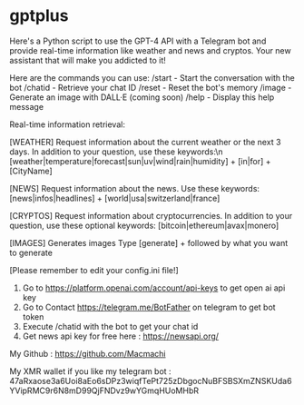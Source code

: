 # gptplus
Here's a Python script to use the GPT-4 API with a Telegram bot and provide real-time information like weather and news and cryptos. Your new assistant that will make you addicted to it!

Here are the commands you can use:
/start - Start the conversation with the bot
/chatid - Retrieve your chat ID
/reset - Reset the bot's memory
/image - Generate an image with DALL·E (coming soon) 
/help - Display this help message

Real-time information retrieval:

[WEATHER] Request information about the current weather or the next 3 days.
In addition to your question, use these keywords:\n   [weather|temperature|forecast|sun|uv|wind|rain|humidity] + [in|for] + [CityName]  

[NEWS] Request information about the news.
Use these keywords: [news|infos|headlines] + [world|usa|switzerland|france]  

[CRYPTOS] Request information about cryptocurrencies.
In addition to your question, use these optional keywords: [bitcoin|ethereum|avax|monero]

[IMAGES] Generates images
Type [generate] + followed by what you want to generate

[Please remember to edit your config.ini file!]
1. Go to https://platform.openai.com/account/api-keys to get open ai api key
2. Go to Contact https://telegram.me/BotFather on telegram to get bot token
3. Execute /chatid with the bot to get your chat id
4. Get news api key for free here : https://newsapi.org/

My Github : https://github.com/Macmachi 

My XMR wallet if you like my telegram bot : 47aRxaose3a6Uoi8aEo6sDPz3wiqfTePt725zDbgocNuBFSBSXmZNSKUda6YVipRMC9r6N8mD99QjFNDvz9wYGmqHUoMHbR  
